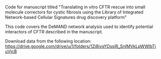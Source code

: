 Code for manuscript titled "Translating in vitro CFTR rescue into small molecule correctors for cystic fibrosis using the Library of Integrated Network-based Cellular Signatures drug discovery platform"

This code covers the DeMAND network analysis used to identify potential interactors of CFTR described in the manuscript. 

Download data from the following location: https://drive.google.com/drive/u/1/folders/1Zi8ivsYDsslR_SnIMVkLpWWlbTjuVjcB
